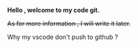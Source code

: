 **Hello , welcome to my code git.**

~~As for more information , I will write it later.~~

Why my vscode don't push to github ?